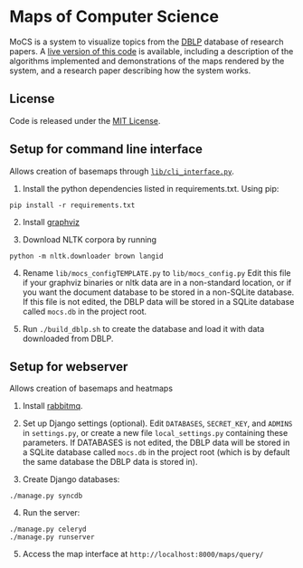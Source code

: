 # Maps of Computer Science
MoCS is a system to visualize topics from the [DBLP](http://dblp.uni-trier.de/) database of research papers. A [live version of this code](http://mocs.cs.arizona.edu) is available, including a description of the algorithms implemented and demonstrations of the maps rendered by the system, and a research paper describing how the system works.

## License
Code is released under the [MIT License](MIT-LICENSE.txt).

## Setup for command line interface
Allows creation of basemaps through [`lib/cli_interface.py`](lib/cli_interface.py).

1. Install the python dependencies listed in requirements.txt. Using pip:
```
pip install -r requirements.txt
```

2. Install [graphviz](http://graphviz.org/Download..php)

3. Download NLTK corpora by running
```
python -m nltk.downloader brown langid
```

4. Rename `lib/mocs_configTEMPLATE.py` to `lib/mocs_config.py`
Edit this file if your graphviz binaries or nltk data are in a non-standard location, or if you want the document database to be stored in a non-SQLite database. If this file is not edited, the DBLP data will be stored in a SQLite database called `mocs.db` in the project root.

5. Run `./build_dblp.sh` to create the database and load it with data downloaded from DBLP.

## Setup for webserver
Allows creation of basemaps and heatmaps

1. Install [rabbitmq](http://www.rabbitmq.com/download.html).

2. Set up Django settings (optional).
Edit `DATABASES`, `SECRET_KEY`, and `ADMINS` in `settings.py`, or create a new file
`local_settings.py` containing these parameters.
If DATABASES is not edited, the DBLP data will be stored in a SQLite database called `mocs.db` in the project root (which is by default the same database the DBLP data is stored in).

3. Create Django databases:
```
./manage.py syncdb
```

4. Run the server:
```
./manage.py celeryd
./manage.py runserver
```

5. Access the map interface at `http://localhost:8000/maps/query/`
